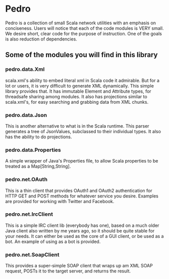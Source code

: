# Pedro

Pedro is a collection of small Scala network utilities with an emphasis on
conciseness.  Users will notice that each of the code modules is VERY small.
We desire short, clear code for the purpose of instruction. One of the goals is
also reduction of dependencies. 

## Some of the modules you will find in this library

### pedro.data.Xml
scala.xml's ability to embed literal xml in Scala code it admirable. But for a lot
or users, it is very difficult to generate XML dynamically.  This simple library
provides that.  It has immutable Element and Attribute types, for threadsafe sharing
among modules.  It also has projections similar to scala.xml's, for easy searching
and grabbing data from XML chunks.

### pedro.data.Json
This is another alternative to what is in the Scala runtime.  This parser generates
a tree of JsonValues, subclassed to their individual types.  It also has the ability
to do projections.

### pedro.data.Properties
A simple wrapper of Java's Properties file, to allow Scala properties to be treated
as a Map[String,String].

### pedro.net.OAuth
This is a thin client that provides OAuth1 and OAuth2 authentication for HTTP GET
and POST methods for whatever service you desire.  Examples are provided for 
working with Twitter and Facebook.

### pedro.net.IrcClient
This is a simple IRC client lib (everybody has one), based on a much older Java
client also written by me years ago, so it should be quite stable for your needs.
It can either be used as the core of a GUI client, or be used as a bot.  An
example of using as a bot is provided.

### pedro.net.SoapClient
This provides a super-simple SOAP client that wraps up am XML SOAP request, POSTs
it to the target server, and returns the result.


